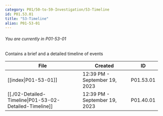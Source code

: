 ```yaml
---
category: P01/50-to-59-Investigation/53-Timeline
id: P01.53.01
title: "53-Timeline"
alias: P01-53-01
---
```

###### You are currently in P01-53-01

Contains a brief and a detailed timeline of events

| File                                                                                                                          | Created                       | ID        |
| ----------------------------------------------------------------------------------------------------------------------------- | ----------------------------- | --------- |
| [[index\|P01-53-01]]                                     | 12:39 PM - September 19, 2023 | P01.53.01 |
| [[./02-Detailed-Timeline\|P01-53-02-Detailed-Timeline]] | 12:39 PM - September 19, 2023 | P01.40.01 |

